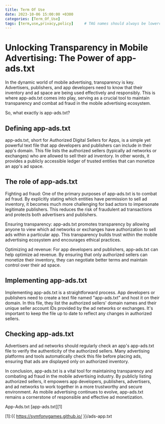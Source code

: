 ```yaml
---
title: Term Of Use
date: 2023-10-06 15:00:00 +0300
categories: [Term_Of_Use]
tags: [term,use,privacy,policy]     # TAG names should always be lowercase
---
```


# Unlocking Transparency in Mobile Advertising: The Power of app-ads.txt

In the dynamic world of mobile advertising, transparency is key. Advertisers, publishers, and app developers need to know that their inventory and ad space are being used effectively and responsibly. This is where app-ads.txt comes into play, serving as a crucial tool to maintain transparency and combat ad fraud in the mobile advertising ecosystem.

So, what exactly is app-ads.txt?

## Defining app-ads.txt

app-ads.txt, short for Authorized Digital Sellers for Apps, is a simple yet powerful text file that app developers and publishers can include in their app's domain. This file lists the authorized sellers (typically ad networks or exchanges) who are allowed to sell their ad inventory. In other words, it provides a publicly accessible ledger of trusted entities that can monetize an app's ad space.

## The role of app-ads.txt

Fighting ad fraud: One of the primary purposes of app-ads.txt is to combat ad fraud. By explicitly stating which entities have permission to sell ad inventory, it becomes much more challenging for bad actors to impersonate legitimate publishers. This reduces the risk of fraudulent ad transactions and protects both advertisers and publishers.

Ensuring transparency: app-ads.txt promotes transparency by allowing anyone to view which ad networks or exchanges have authorization to sell ads within a particular app. This transparency builds trust within the mobile advertising ecosystem and encourages ethical practices.

Optimizing ad revenue: For app developers and publishers, app-ads.txt can help optimize ad revenue. By ensuring that only authorized sellers can monetize their inventory, they can negotiate better terms and maintain control over their ad space.

## Implementing app-ads.txt

Implementing app-ads.txt is a straightforward process. App developers or publishers need to create a text file named "app-ads.txt" and host it on their domain. In this file, they list the authorized sellers' domain names and their unique seller account IDs provided by the ad networks or exchanges. It's important to keep the file up to date to reflect any changes in authorized sellers.

## Checking app-ads.txt

Advertisers and ad networks should regularly check an app's app-ads.txt file to verify the authenticity of the authorized sellers. Many advertising platforms and tools automatically check this file before placing ads, ensuring that ads are displayed only on authorized inventory.

In conclusion, app-ads.txt is a vital tool for maintaining transparency and combating ad fraud in the mobile advertising industry. By publicly listing authorized sellers, it empowers app developers, publishers, advertisers, and ad networks to work together in a more trustworthy and secure environment. As mobile advertising continues to evolve, app-ads.txt remains a cornerstone of responsible and effective ad monetization.

App-Ads.txt [app-ads.txt][1]

[1]:{{ https://symfonygames.github.io/ }}/ads-app.txt
